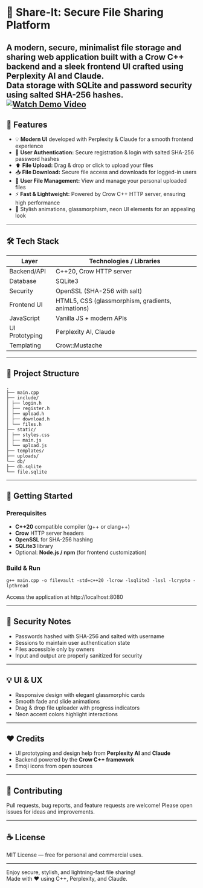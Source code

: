 # 📁 Share-It: Secure File Sharing Platform

A modern, secure, minimalist **file storage and sharing web application** built with a **Crow C++ backend** and a sleek frontend UI crafted using **Perplexity AI** and **Claude**.  
Data storage with **SQLite** and password security using salted SHA-256 hashes.
[![Watch Demo Video](https://img.shields.io/badge/Watch-Demo-blue)](https://project-video-showcase.vercel.app/player.html?video=URL%20SHORTNER.mp4)
---

## 🚀 Features

- 💡 **Modern UI** developed with Perplexity & Claude for a smooth frontend experience  
- 🔐 **User Authentication:** Secure registration & login with salted SHA-256 password hashes  
- ⬆️ **File Upload:** Drag & drop or click to upload your files  
- 📥 **File Download:** Secure file access and downloads for logged-in users  
- 📂 **User File Management:** View and manage your personal uploaded files  
- ⚡ **Fast & Lightweight:** Powered by Crow C++ HTTP server, ensuring high performance  
- 🎨 Stylish animations, glassmorphism, neon UI elements for an appealing look  

---

## 🛠️ Tech Stack

| Layer           | Technologies / Libraries                             |
|-----------------|----------------------------------------------------|
| Backend/API     | C++20, Crow HTTP server                             |
| Database        | SQLite3                                            |
| Security        | OpenSSL (SHA-256 with salt)                        |
| Frontend UI     | HTML5, CSS (glassmorphism, gradients, animations) |
| JavaScript      | Vanilla JS + modern APIs                            |
| UI Prototyping  | Perplexity AI, Claude                              |
| Templating      | Crow::Mustache                                     |

---

## 📁 Project Structure
```
.
├── main.cpp 
├── include/
│ ├── login.h 
│ ├── register.h
│ ├── upload.h
│ ├── download.h 
│ └── files.h
├── static/ 
│ ├── styles.css 
│ ├── main.js 
│ └── upload.js 
├── templates/
├── uploads/ 
└── db/ 
├── db.sqlite 
└── file.sqlite 

```


---

## 🚀 Getting Started

### Prerequisites

- **C++20** compatible compiler (g++ or clang++)  
- **Crow** HTTP server headers  
- **OpenSSL** for SHA-256 hashing  
- **SQLite3** library  
- Optional: **Node.js / npm** (for frontend customization)

### Build & Run

```
g++ main.cpp -o filevault -std=c++20 -lcrow -lsqlite3 -lssl -lcrypto -lpthread
```

Access the application at http://localhost:8080

---

## 🔐 Security Notes

- Passwords hashed with SHA-256 and salted with username  
- Sessions to maintain user authentication state  
- Files accessible only by owners  
- Input and output are properly sanitized for security  

---

## 💡 UI & UX

- Responsive design with elegant glassmorphic cards  
- Smooth fade and slide animations  
- Drag & drop file uploader with progress indicators  
- Neon accent colors highlight interactions  

---

## ❤️ Credits

- UI prototyping and design help from **Perplexity AI** and **Claude**  
- Backend powered by the **Crow C++ framework**  
- Emoji icons from open sources  

---

## 🤝 Contributing

Pull requests, bug reports, and feature requests are welcome! Please open issues for ideas and improvements.

---

## ☕ License

MIT License — free for personal and commercial uses.

---

Enjoy secure, stylish, and lightning-fast file sharing!  
Made with ❤️ using C++, Perplexity, and Claude.

